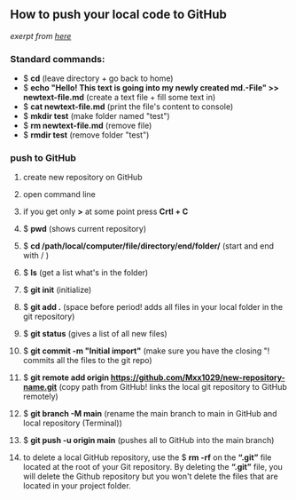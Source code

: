 ## How to push your local code to GitHub 

_exerpt from [here](https://www.youtube.com/watch?v=wrb7Gge9yoE)_

### Standard commands: ###
- $ **cd** (leave directory + go back to home)
- $ **echo "Hello! This text is going into my newly created md.-File" >> newtext-file.md** (create a text file + fill some text in)
- $ **cat newtext-file.md** (print the file's content to console)
- $ **mkdir test** (make folder named "test")
- $ **rm newtext-file.md** (remove file)
- $ **rmdir test** (remove folder "test")

### push to GitHub ###

1. create new repository on GitHub 

2. open command line

3. if you get only **>** at some point press **Crtl + C**

4. $ **pwd**    (shows current repository)

5. $ **cd /path/local/computer/file/directory/end/folder/**    (start and end with / )

6. $ **ls**     (get a list what's in the folder)

7. $ **git init**     (initialize)

8. $ **git add .**    (space before period! adds all files in your local folder in the git repository)

9. $ **git status**   (gives a list of all new files)

10. $ **git commit -m "Initial import"**   (make sure you have the closing "! commits all the files to the git repo)

11. $ **git remote add origin https://github.com/Mxx1029/new-repository-name.git**    (copy path from GitHub! links the local git repository to GitHub remotely)

12. $ **git branch -M main**   (rename the main branch to main in GitHub and local repository (Terminal))

13. $ **git push -u origin main**     (pushes all to GitHub into the main branch)

14. to delete a local GitHub repository, use the $ **rm -rf** on the __“.git”__ file located at the root of your Git repository. By deleting the __“.git”__ file, you will delete the Github repository but you won't delete the files that are located in your project folder.

